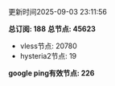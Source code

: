 更新时间2025-09-03 23:11:56

**总订阅: 188**
**总节点: 45623**
- vless节点: 20780
- hysteria2节点: 19

**google ping有效节点: 226**
